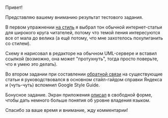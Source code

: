 Привет! 

Представляю вашему вниманию результат тестового задания.

В первом упражнении [на стиль](style.md) я выбрал тон обычной интернет-статьи для широкого круга читателей, потому что темой пения интересуются все от мала до велика (а ещё потому, что мне захотелось похулиганить со стилем).

Схему я нарисовал в редакторе на обычном UML-сервере и вставил ссылкой (возможно, она может "протухнуть", тогда просто поверьте, что я умею это делать).

Во втором задании при составлении [обратной связи](feedback.md) на существующие статьи я руководствовался в основном стайл-гайдом справки Яндекса и (чуть-чуть) вспомнил Google Style Guide.

Бонусное задание. Экран приложения [описал](translations.md) в свободной форме, чтобы дать немного больше понятия об уровне владения языком.

Спасибо за ваше время и внимание, жду комментарии!
